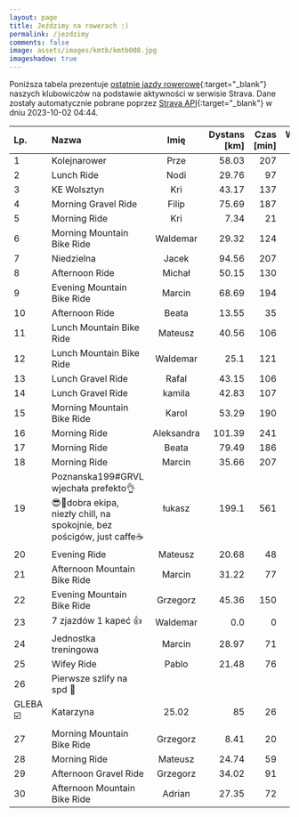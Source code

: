 ```yaml
---
layout: page
title: Jeździmy na rowerach :)
permalink: /jezdzimy
comments: false
image: assets/images/kmtb/kmtb008.jpg
imageshadow: true
---
```


Poniższa tabela prezentuje [ostatnie jazdy rowerowe](https://www.strava.com/clubs/336381){:target="_blank"} naszych klubowiczów na podstawie aktywności w serwisie Strava. Dane zostały automatycznie pobrane poprzez [Strava API](https://developers.strava.com/docs/reference/#api-Clubs-getClubActivitiesById){:target="_blank"} w dniu 2023-10-02 04:44.

Lp. | Nazwa | Imię | Dystans [km] | Czas [min] | Wysokość [m]
:--- | :--- | :---: | ---: | ---: | ---:
1|Kolejnarower|Prze|58.03|207|89
2|Lunch Ride|Nodi|29.76|97|297
3|KE Wolsztyn|Kri|43.17|137|535
4|Morning Gravel Ride|Filip|75.69|187|283
5|Morning Ride|Kri|7.34|21|29
6|Morning Mountain Bike Ride|Waldemar|29.32|124|1947
7|Niedzielna|Jacek|94.56|207|120
8|Afternoon Ride|Michał|50.15|130|168
9|Evening Mountain Bike Ride|Marcin|68.69|194|452
10|Afternoon Ride|Beata|13.55|35|52
11|Lunch Mountain Bike Ride|Mateusz|40.56|106|268
12|Lunch Mountain Bike Ride|Waldemar|25.1|121|1633
13|Lunch Gravel Ride|Rafal|43.15|106|227
14|Lunch Gravel Ride|kamila|42.83|107|166
15|Morning Mountain Bike Ride|Karol|53.29|190|835
16|Morning Ride|Aleksandra|101.39|241|320
17|Morning Ride|Beata|79.49|186|153
18|Morning Ride|Marcin|35.66|207|103
19|Poznanska199#GRVL wjechała prefekto👌😎🥂dobra ekipa, niezły chill, na spokojnie, bez pościgów, just caffe☕|łukasz|199.1|561|1379
20|Evening Ride|Mateusz|20.68|48|55
21|Afternoon Mountain Bike Ride|Marcin|31.22|77|197
22|Evening Mountain Bike Ride|Grzegorz|45.36|150|371
23|7 zjazdów 1 kapeć 👍|Waldemar|0.0|0|
24|Jednostka treningowa|Marcin|28.97|71|180
25|Wifey Ride|Pablo|21.48|76|37
26|Pierwsze szlify na spd 🚴
GLEBA ☑️|Katarzyna|25.02|85|26
27|Morning Mountain Bike Ride|Grzegorz|8.41|20|35
28|Morning Ride|Mateusz|24.74|59|59
29|Afternoon Gravel Ride|Grzegorz|34.02|91|259
30|Afternoon Mountain Bike Ride|Adrian|27.35|72|143
